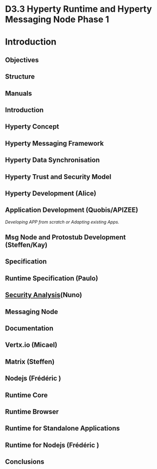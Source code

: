 D3.3 Hyperty Runtime and Hyperty Messaging Node Phase 1
=======================================================

Introduction
============

Objectives
----------

Structure
---------

Manuals
-------

Introduction
------------

Hyperty Concept
---------------

Hyperty Messaging Framework
---------------------------

Hyperty Data Synchronisation
----------------------------

Hyperty Trust and Security Model
--------------------------------

Hyperty Development (Alice)
---------------------------

Application Development (Quobis/APIZEE)
---------------------------------------

*Developing APP from scratch or Adapting existing Apps.*

Msg Node and Protostub Development (Steffen/Kay)
------------------------------------------------

Specification
-------------

Runtime Specification (Paulo)
-----------------------------

[Security Analysis](../../specs/runtime/securityanalysis.md)(Nuno)
------------------------------------------------------------------

Messaging Node
--------------

Documentation
-------------

Vertx.io (Micael)
-----------------

Matrix (Steffen)
----------------

Nodejs (Frédéric )
------------------

Runtime Core
------------

Runtime Browser
---------------

Runtime for Standalone Applications
-----------------------------------

Runtime for Nodejs (Frédéric )
------------------------------

Conclusions
-----------
